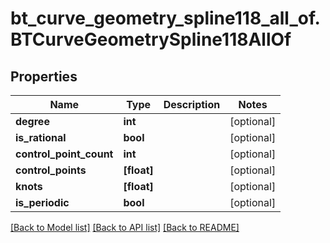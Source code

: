 # bt_curve_geometry_spline118_all_of.BTCurveGeometrySpline118AllOf

## Properties
Name | Type | Description | Notes
------------ | ------------- | ------------- | -------------
**degree** | **int** |  | [optional] 
**is_rational** | **bool** |  | [optional] 
**control_point_count** | **int** |  | [optional] 
**control_points** | **[float]** |  | [optional] 
**knots** | **[float]** |  | [optional] 
**is_periodic** | **bool** |  | [optional] 

[[Back to Model list]](../README.md#documentation-for-models) [[Back to API list]](../README.md#documentation-for-api-endpoints) [[Back to README]](../README.md)


